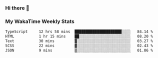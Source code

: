 ### Hi there 👋

<!--
**royschrauwen/royschrauwen** is a ✨ _special_ ✨ repository because its `README.md` (this file) appears on your GitHub profile.

Here are some ideas to get you started:

- 🔭 I’m currently working on ...
- 🌱 I’m currently learning ...
- 👯 I’m looking to collaborate on ...
- 🤔 I’m looking for help with ...
- 💬 Ask me about ...
- 📫 How to reach me: ...
- 😄 Pronouns: ...
- ⚡ Fun fact: ...
-->


### My WakaTime Weekly Stats
<!--START_SECTION:waka-->

```txt
TypeScript     12 hrs 58 mins  █████████████████████░░░░   84.14 %
HTML           1 hr 15 mins    ██░░░░░░░░░░░░░░░░░░░░░░░   08.20 %
Text           30 mins         ▓░░░░░░░░░░░░░░░░░░░░░░░░   03.27 %
SCSS           22 mins         ▓░░░░░░░░░░░░░░░░░░░░░░░░   02.43 %
JSON           9 mins          ▒░░░░░░░░░░░░░░░░░░░░░░░░   01.06 %
```

<!--END_SECTION:waka-->

